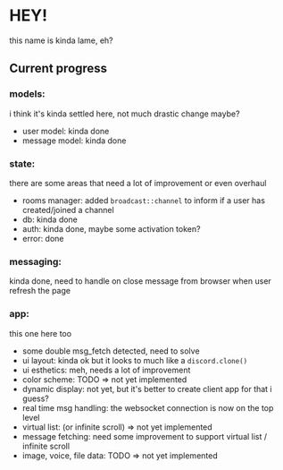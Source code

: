 # HEY!
this name is kinda lame, eh?
## Current progress
### models:
i think it's kinda settled here, not much drastic change maybe?
- user model: kinda done
- message model: kinda done

### state:
there are some areas that need a lot of improvement or even overhaul
- rooms manager: added `broadcast::channel` to inform if a user has created/joined a channel
- db: kinda done
- auth: kinda done, maybe some activation token?
- error: done

### messaging:
kinda done, need to handle on close message from browser when user refresh the page

### app:
this one here too
- some double msg_fetch detected, need to solve
- ui layout: kinda ok but it looks to much like a `discord.clone()`
- ui esthetics: meh, needs a lot of improvement
- color scheme: TODO => not yet implemented
- dynamic display: not yet, but it's better to create client app for that i guess?
- real time msg handling: the websocket connection is now on the top level
- virtual list: (or infinite scroll) => not yet implemented
- message fetching: need some improvement to support virtual list / infinite scroll
- image, voice, file data: TODO => not yet implemented
